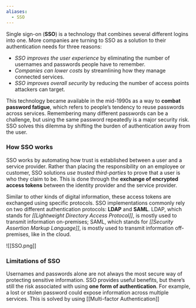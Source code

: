```yaml
---
aliases:
  - SSO
---
```

Single sign-on (**SSO**) is a technology that combines several different logins into one. More companies are turning to SSO as a solution to their authentication needs for three reasons:

- *SSO improves the user experience* by eliminating the number of usernames and passwords people have to remember.
- *Companies can lower costs* by streamlining how they manage connected services.
- *SSO improves overall security* by reducing the number of access points attackers can target.

This technology became available in the mid-1990s as a way to **combat password fatigue**, which refers to people’s tendency to reuse passwords across services. Remembering many different passwords can be a challenge, but using the same password repeatedly is a major security risk. SSO solves this dilemma by shifting the burden of authentication away from the user.

### How SSO works

SSO works by automating how trust is established between a user and a service provider. Rather than placing the responsibility on an employee or customer, SSO solutions *use trusted third-parties* to prove that a user is who they claim to be. This is done through the **exchange of encrypted access tokens** between the identity provider and the service provider.

Similar to other kinds of digital information, these access tokens are exchanged using specific protocols. SSO implementations commonly rely on two different authentication protocols: **LDAP** and **SAML**. LDAP, which stands for *[[Lightweight Directory Access Protocol]]*, is mostly used to transmit information on-premises; SAML, which stands for *[[Security Assertion Markup Language]]*, is mostly used to transmit information off-premises, like in the cloud.

![[SSO.png]]

### Limitations of SSO

Usernames and passwords alone are not always the most secure way of protecting sensitive information. SSO provides useful benefits, but there’s still the risk associated with using **one form of authentication**. For example, a lost or stolen password could expose information across multiple services. This is solved by using [[Multi-factor Authentication]]